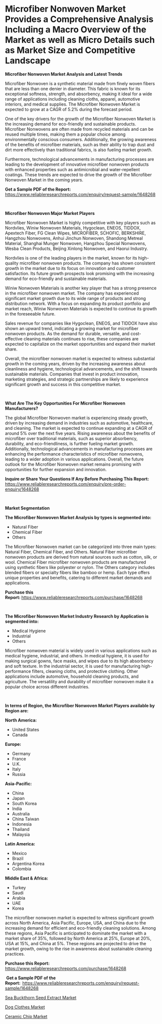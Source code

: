 <p><h1>Microfiber Nonwoven Market Provides a Comprehensive Analysis Including a Macro Overview of the Market as well as Micro Details such as Market Size and Competitive Landscape</h1></p><p><strong>Microfiber Nonwoven Market Analysis and Latest Trends</strong></p>
<p><p>Microfiber Nonwoven is a synthetic material made from finely woven fibers that are less than one denier in diameter. This fabric is known for its exceptional softness, strength, and absorbency, making it ideal for a wide range of applications including cleaning cloths, apparel, automotive interiors, and medical supplies. The Microfiber Nonwoven Market is expected to grow at a CAGR of 5.2% during the forecast period.</p><p>One of the key drivers for the growth of the Microfiber Nonwoven Market is the increasing demand for eco-friendly and sustainable products. Microfiber Nonwovens are often made from recycled materials and can be reused multiple times, making them a popular choice among environmentally conscious consumers. Additionally, the growing awareness of the benefits of microfiber materials, such as their ability to trap dust and dirt more effectively than traditional fabrics, is also fueling market growth.</p><p>Furthermore, technological advancements in manufacturing processes are leading to the development of innovative microfiber nonwoven products with enhanced properties such as antimicrobial and water-repellent coatings. These trends are expected to drive the growth of the Microfiber Nonwoven Market in the coming years.</p></p>
<p><strong>Get a Sample PDF of the Report:&nbsp;</strong> <a href="https://www.reliableresearchreports.com/enquiry/request-sample/1648268">https://www.reliableresearchreports.com/enquiry/request-sample/1648268</a></p>
<p>&nbsp;</p>
<p><strong>Microfiber Nonwoven Major Market Players</strong></p>
<p><p>Microfiber Nonwoven Market is highly competitive with key players such as Nordvlies, Winiw Nonwoven Materials, Hygoclean, ENEOS, TIDDOX, Apextech Fiber, FG Clean Wipes, MICROFIBER, SCHOFIC, BERKSHIRE, Hangzhou Nonwovens, Anhui Jinchun Nonwoven, Shandong Metreal Material, Shanghai Munger Nonwoven, Hangzhou Special Nonwovens, Wesba Clean Products, Beijing Xinlong Nonwoven, and Haorui Industry.</p><p>Nordvlies is one of the leading players in the market, known for its high-quality microfiber nonwoven products. The company has shown consistent growth in the market due to its focus on innovation and customer satisfaction. Its future growth prospects look promising with the increasing demand for eco-friendly and sustainable materials.</p><p>Winiw Nonwoven Materials is another key player that has a strong presence in the microfiber nonwoven market. The company has experienced significant market growth due to its wide range of products and strong distribution network. With a focus on expanding its product portfolio and market reach, Winiw Nonwoven Materials is expected to continue its growth in the foreseeable future.</p><p>Sales revenue for companies like Hygoclean, ENEOS, and TIDDOX have also shown an upward trend, indicating a growing market for microfiber nonwoven products. As the demand for durable, versatile, and cost-effective cleaning materials continues to rise, these companies are expected to capitalize on the market opportunities and expand their market share.</p><p>Overall, the microfiber nonwoven market is expected to witness substantial growth in the coming years, driven by the increasing awareness about cleanliness and hygiene, technological advancements, and the shift towards sustainable materials. Companies that invest in product innovation, marketing strategies, and strategic partnerships are likely to experience significant growth and success in this competitive market.</p></p>
<p>&nbsp;</p>
<p><strong>What Are The Key Opportunities For Microfiber Nonwoven Manufacturers?</strong></p>
<p><p>The global Microfiber Nonwoven market is experiencing steady growth, driven by increasing demand in industries such as automotive, healthcare, and cleaning. The market is expected to continue expanding at a CAGR of around 5% over the next five years. Rising awareness about the benefits of microfiber over traditional materials, such as superior absorbency, durability, and eco-friendliness, is further fueling market growth. Additionally, technological advancements in manufacturing processes are enhancing the performance characteristics of microfiber nonwovens, leading to a wider adoption in various applications. Overall, the future outlook for the Microfiber Nonwoven market remains promising with opportunities for further expansion and innovation.</p></p>
<p><strong>Inquire or Share Your Questions If Any Before Purchasing This Report:</strong> <a href="https://www.reliableresearchreports.com/enquiry/pre-order-enquiry/1648268">https://www.reliableresearchreports.com/enquiry/pre-order-enquiry/1648268</a></p>
<p>&nbsp;</p>
<p><strong>Market Segmentation</strong></p>
<p><strong>The Microfiber Nonwoven Market Analysis by types is segmented into:</strong></p>
<p><ul><li>Natural Fiber</li><li>Chemical Fiber</li><li>Others</li></ul></p>
<p><p>The Microfiber Nonwoven market can be categorized into three main types: Natural Fiber, Chemical Fiber, and Others. Natural Fiber microfiber nonwoven products are derived from natural sources such as cotton, silk, or wool. Chemical Fiber microfiber nonwoven products are manufactured using synthetic fibers like polyester or nylon. The Others category includes blended fibers or specialty fibers like bamboo or hemp. Each type offers unique properties and benefits, catering to different market demands and applications.</p></p>
<p><strong>Purchase this Report:&nbsp;</strong><a href="https://www.reliableresearchreports.com/purchase/1648268">https://www.reliableresearchreports.com/purchase/1648268</a></p>
<p>&nbsp;</p>
<p><strong>The Microfiber Nonwoven Market Industry Research by Application is segmented into:</strong></p>
<p><ul><li>Medical Hygiene</li><li>Industrial</li><li>Others</li></ul></p>
<p><p>Microfiber nonwoven material is widely used in various applications such as medical hygiene, industrial, and others. In medical hygiene, it is used for making surgical gowns, face masks, and wipes due to its high absorbency and soft texture. In the industrial sector, it is used for manufacturing high-performance filters, cleaning cloths, and protective clothing. Other applications include automotive, household cleaning products, and agriculture. The versatility and durability of microfiber nonwoven make it a popular choice across different industries.</p></p>
<p>&nbsp;</p>
<p><strong>In terms of Region, the Microfiber Nonwoven Market Players available by Region are:</strong></p>
<p>
    <p> <strong> North America: </strong>
        <ul>
            <li>United States</li>
            <li>Canada</li>
        </ul>
        </p> 
    <p> <strong> Europe: </strong>
        <ul>
            <li>Germany</li>
            <li>France</li>
            <li>U.K.</li>
            <li>Italy</li>
            <li>Russia</li>
        </ul>
        </p> 
    <p> <strong> Asia-Pacific: </strong>
        <ul>
            <li>China</li>
            <li>Japan</li>
            <li>South Korea</li>
            <li>India</li>
            <li>Australia</li>
            <li>China Taiwan</li>
            <li>Indonesia</li>
            <li>Thailand</li>
            <li>Malaysia</li>
        </ul>
        </p> 
    <p> <strong> Latin America: </strong>
        <ul>
            <li>Mexico</li>
            <li>Brazil</li>
            <li>Argentina Korea</li>
            <li>Colombia</li>
        </ul>
        </p> 
    <p> <strong> Middle East & Africa: </strong>
        <ul>
            <li>Turkey</li>
            <li>Saudi</li>
            <li>Arabia</li>
            <li>UAE</li>
            <li>Korea</li>
        </ul>
    </p>
    </p>
<p><p>The microfiber nonwoven market is expected to witness significant growth across North America, Asia Pacific, Europe, USA, and China due to the increasing demand for efficient and eco-friendly cleaning solutions. Among these regions, Asia Pacific is anticipated to dominate the market with a market share of 35%, followed by North America at 25%, Europe at 20%, USA at 15%, and China at 5%. These regions are projected to drive the market growth, owing to the rise in awareness about sustainable cleaning practices.</p></p>
<p><strong>Purchase this Report: </strong><a href="https://www.reliableresearchreports.com/purchase/1648268">https://www.reliableresearchreports.com/purchase/1648268</a></p>
<p>&nbsp;<strong>Get a Sample PDF of the Report:&nbsp;&nbsp;</strong><a href="https://www.reliableresearchreports.com/enquiry/request-sample/1648268">https://www.reliableresearchreports.com/enquiry/request-sample/1648268</a></p>
<p><strong></strong></p>
<p><p><a href="https://view.publitas.com/reportprime-1/sea-buckthorn-seed-extract-market-challenges-opportunities-and-growth-drivers-and-major-market-players-forecasted-for-period-from-2023-2030/">Sea Buckthorn Seed Extract Market</a></p><p><a href="https://view.publitas.com/reportprime-1/dog-clothes-market-challenges-opportunities-and-growth-drivers-and-major-market-players-forecasted-for-period-from-2023-2030/">Dog Clothes Market</a></p><p><a href="https://view.publitas.com/reportprime-1/global-ceramic-chip-market-size-and-market-trends-insights-and-projections-from-2023-to-2030/">Ceramic Chip Market</a></p></p>